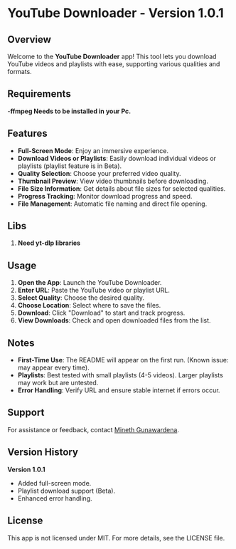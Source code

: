 # YouTube Downloader - Version 1.0.1

## Overview
Welcome to the **YouTube Downloader** app! This tool lets you download YouTube videos and playlists with ease, supporting various qualities and formats.

## Requirements
-**ffmpeg Needs to be installed in your Pc.**

## Features
- **Full-Screen Mode**: Enjoy an immersive experience.
- **Download Videos or Playlists**: Easily download individual videos or playlists (playlist feature is in Beta).
- **Quality Selection**: Choose your preferred video quality.
- **Thumbnail Preview**: View video thumbnails before downloading.
- **File Size Information**: Get details about file sizes for selected qualities.
- **Progress Tracking**: Monitor download progress and speed.
- **File Management**: Automatic file naming and direct file opening.

## Libs
1. **Need yt-dlp libraries**

## Usage
1. **Open the App**: Launch the YouTube Downloader.
2. **Enter URL**: Paste the YouTube video or playlist URL.
3. **Select Quality**: Choose the desired quality.
4. **Choose Location**: Select where to save the files.
5. **Download**: Click "Download" to start and track progress.
6. **View Downloads**: Check and open downloaded files from the list.

## Notes
- **First-Time Use**: The README will appear on the first run. (Known issue: may appear every time).
- **Playlists**: Best tested with small playlists (4-5 videos). Larger playlists may work but are untested.
- **Error Handling**: Verify URL and ensure stable internet if errors occur.

## Support
For assistance or feedback, contact [Mineth Gunawardena](mailto:minethdilshangunawardena2002@gmail.com).

## Version History
**Version 1.0.1**
- Added full-screen mode.
- Playlist download support (Beta).
- Enhanced error handling.

## License
This app is not licensed under MIT. For more details, see the LICENSE file.

